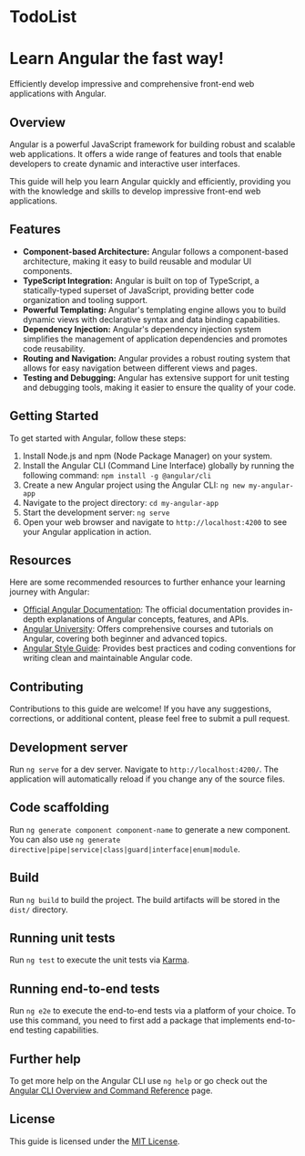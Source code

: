 # TodoList


# Learn Angular the fast way!

Efficiently develop impressive and comprehensive front-end web applications with Angular.

## Overview

Angular is a powerful JavaScript framework for building robust and scalable web applications. It offers a wide range of features and tools that enable developers to create dynamic and interactive user interfaces.

This guide will help you learn Angular quickly and efficiently, providing you with the knowledge and skills to develop impressive front-end web applications.

## Features

- **Component-based Architecture:** Angular follows a component-based architecture, making it easy to build reusable and modular UI components.
- **TypeScript Integration:** Angular is built on top of TypeScript, a statically-typed superset of JavaScript, providing better code organization and tooling support.
- **Powerful Templating:** Angular's templating engine allows you to build dynamic views with declarative syntax and data binding capabilities.
- **Dependency Injection:** Angular's dependency injection system simplifies the management of application dependencies and promotes code reusability.
- **Routing and Navigation:** Angular provides a robust routing system that allows for easy navigation between different views and pages.
- **Testing and Debugging:** Angular has extensive support for unit testing and debugging tools, making it easier to ensure the quality of your code.

## Getting Started

To get started with Angular, follow these steps:

1. Install Node.js and npm (Node Package Manager) on your system.
2. Install the Angular CLI (Command Line Interface) globally by running the following command: `npm install -g @angular/cli`
3. Create a new Angular project using the Angular CLI: `ng new my-angular-app`
4. Navigate to the project directory: `cd my-angular-app`
5. Start the development server: `ng serve`
6. Open your web browser and navigate to `http://localhost:4200` to see your Angular application in action.

## Resources

Here are some recommended resources to further enhance your learning journey with Angular:

- [Official Angular Documentation](https://angular.io/docs): The official documentation provides in-depth explanations of Angular concepts, features, and APIs.
- [Angular University](https://angular-university.io): Offers comprehensive courses and tutorials on Angular, covering both beginner and advanced topics.
- [Angular Style Guide](https://angular.io/guide/styleguide): Provides best practices and coding conventions for writing clean and maintainable Angular code.

## Contributing

Contributions to this guide are welcome! If you have any suggestions, corrections, or additional content, please feel free to submit a pull request.

## Development server

Run `ng serve` for a dev server. Navigate to `http://localhost:4200/`. The application will automatically reload if you change any of the source files.

## Code scaffolding

Run `ng generate component component-name` to generate a new component. You can also use `ng generate directive|pipe|service|class|guard|interface|enum|module`.

## Build

Run `ng build` to build the project. The build artifacts will be stored in the `dist/` directory.

## Running unit tests

Run `ng test` to execute the unit tests via [Karma](https://karma-runner.github.io).

## Running end-to-end tests

Run `ng e2e` to execute the end-to-end tests via a platform of your choice. To use this command, you need to first add a package that implements end-to-end testing capabilities.

## Further help

To get more help on the Angular CLI use `ng help` or go check out the [Angular CLI Overview and Command Reference](https://angular.io/cli) page.
## License

This guide is licensed under the [MIT License](LICENSE).



